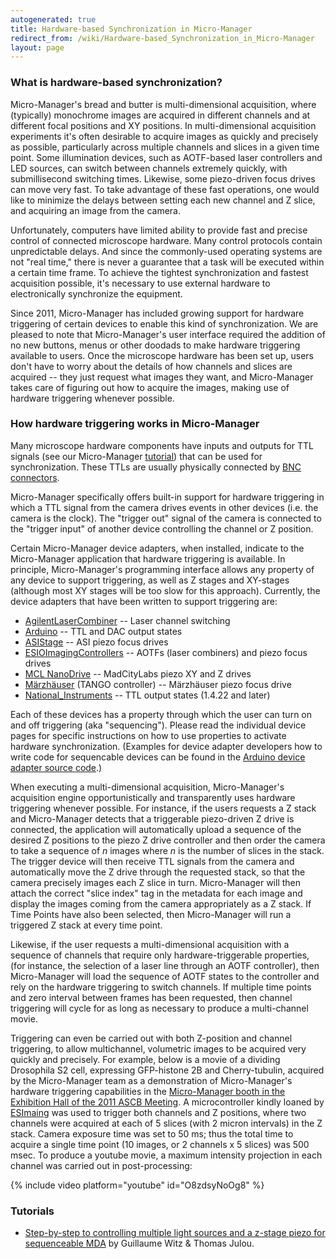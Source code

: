 ```yaml
---
autogenerated: true
title: Hardware-based Synchronization in Micro-Manager
redirect_from: /wiki/Hardware-based_Synchronization_in_Micro-Manager
layout: page
---
```


### What is hardware-based synchronization?

Micro-Manager's bread and butter is multi-dimensional acquisition, where
(typically) monochrome images are acquired in different channels and at
different focal positions and XY positions. In multi-dimensional
acquisition experiments it's often desirable to acquire images as
quickly and precisely as possible, particularly across multiple channels
and slices in a given time point. Some illumination devices, such as
AOTF-based laser controllers and LED sources, can switch between
channels extremely quickly, with submillisecond switching times.
Likewise, some piezo-driven focus drives can move very fast. To take
advantage of these fast operations, one would like to minimize the
delays between setting each new channel and Z slice, and acquiring an
image from the camera.

Unfortunately, computers have limited ability to provide fast and
precise control of connected microscope hardware. Many control protocols
contain unpredictable delays. And since the commonly-used operating
systems are not "real time," there is never a guarantee that a task will
be executed within a certain time frame. To achieve the tightest
synchronization and fastest acquisition possible, it's necessary to use
external hardware to electronically synchronize the equipment.

Since 2011, Micro-Manager has included growing support for hardware
triggering of certain devices to enable this kind of synchronization. We
are pleased to note that Micro-Manager's user interface required the
addition of no new buttons, menus or other doodads to make hardware
triggering available to users. Once the microscope hardware has been set
up, users don't have to worry about the details of how channels and
slices are acquired -- they just request what images they want, and
Micro-Manager takes care of figuring out how to acquire the images,
making use of hardware triggering whenever possible.

### How hardware triggering works in Micro-Manager

Many microscope hardware components have inputs and outputs for TTL
signals (see our Micro-Manager
[tutorial](http://valelab.ucsf.edu/publications/2010EdelsteinCurrProt.pdf))
that can be used for synchronization. These TTLs are usually physically
connected by [BNC
connectors](http://en.wikipedia.org/wiki/BNC_connector).

Micro-Manager specifically offers built-in support for hardware
triggering in which a TTL signal from the camera drives events in other
devices (i.e. the camera is the clock). The "trigger out" signal of the
camera is connected to the "trigger input" of another device controlling
the channel or Z position.

Certain Micro-Manager device adapters, when installed, indicate to the
Micro-Manager application that hardware triggering is available. In
principle, Micro-Manager's programming interface allows any property of
any device to support triggering, as well as Z stages and XY-stages
(although most XY stages will be too slow for this approach). Currently,
the device adapters that have been written to support triggering are:

-   [AgilentLaserCombiner](AgilentLaserCombiner) -- Laser
    channel switching
-   [Arduino](Arduino) -- TTL and DAC output states
-   [ASIStage](ASIStage) -- ASI piezo focus drives
-   [ESIOImagingControllers](ESIOImagingControllers) -- AOTFs
    (laser combiners) and piezo focus drives
-   [MCL NanoDrive](MCL_NanoDrive) -- MadCityLabs piezo XY
    and Z drives
-   [Märzhäuser](Marzhauser) (TANGO controller) -- Märzhäuser
    piezo focus drive
-   [National\_Instruments](National_Instruments) -- TTL
    output states (1.4.22 and later)

Each of these devices has a property through which the user can turn on
and off triggering (aka "sequencing"). Please read the individual device
pages for specific instructions on how to use properties to activate
hardware synchronization. (Examples for device adapter developers how to
write code for sequencable devices can be found in the [Arduino device
adapter source
code](https://valelab.ucsf.edu/trac/micromanager/browser/DeviceAdapters/Arduino).)

When executing a multi-dimensional acquisition, Micro-Manager's
acquisition engine opportunistically and transparently uses hardware
triggering whenever possible. For instance, if the users requests a Z
stack and Micro-Manager detects that a triggerable piezo-driven Z drive
is connected, the application will automatically upload a sequence of
the desired Z positions to the piezo Z drive controller and then order
the camera to take a sequence of *n* images where *n* is the number of
slices in the stack. The trigger device will then receive TTL signals
from the camera and automatically move the Z drive through the requested
stack, so that the camera precisely images each Z slice in turn.
Micro-Manager will then attach the correct "slice index" tag in the
metadata for each image and display the images coming from the camera
appropriately as a Z stack. If Time Points have also been selected, then
Micro-Manager will run a triggered Z stack at every time point.

Likewise, if the user requests a multi-dimensional acquisition with a
sequence of channels that require only hardware-triggerable properties,
(for instance, the selection of a laser line through an AOTF
controller), then Micro-Manager will load the sequence of AOTF states to
the controller and rely on the hardware triggering to switch channels.
If multiple time points and zero interval between frames has been
requested, then channel triggering will cycle for as long as necessary
to produce a multi-channel movie.

Triggering can even be carried out with both Z-position and channel
triggering, to allow multichannel, volumetric images to be acquired very
quickly and precisely. For example, below is a movie of a dividing
Drosophila S2 cell, expressing GFP-histone 2B and Cherry-tubulin,
acquired by the Micro-Manager team as a demonstration of Micro-Manager's
hardware triggering capabilities in the [Micro-Manager booth in the
Exhibition Hall of the 2011 ASCB
Meeting](https://micro-manager.org/wiki/Micro-Manager_at_the_ASCB_Meeting_2011).
A microcontroller kindly loaned by
[ESImaing](http://www.esimaging.co.uk/products) was used to trigger both
channels and Z positions, where two channels were acquired at each of 5
slices (with 2 micron intervals) in the Z stack. Camera exposure time
was set to 50 ms; thus the total time to acquire a single time point (10
images, or 2 channels x 5 slices) was 500 msec. To produce a youtube
movie, a maximum intensity projection in each channel was carried out in
post-processing:

{% include video platform="youtube" id="O8zdsyNoOg8" %}
### Tutorials

-   [Step-by-step to controlling multiple light sources and a z-stage
    piezo for sequenceable
    MDA](https://github.com/vanNimwegenLab/MiM_NikonTi/blob/master/Docs/NikonTi_hardware_triggering.md)
    by Guillaume Witz & Thomas Julou.
